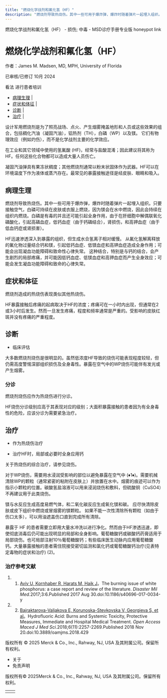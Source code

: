 ```yaml
---
title: "燃烧化学战剂和氟化氢（HF）"
description: "燃烧剂导致热烧伤。其中一些可用于爆炸弹，爆炸时随着弹片一起埋入组织。只要接触空气，白磷可持续在皮肤或衣服上燃烧，因为镁会在水中燃烧，因此会持续在组织内燃烧。白磷是有毒的并且还可能引起全身作用，由于在肝细胞中解偶联氧化磷酸化，引起高磷血症，低钙血症（由于钙磷结合），肾损伤，和高钾血症（由于低血钙症或肾损害）。"
---
```


﻿燃烧化学战剂和氟化氢（HF） - 损伤; 中毒 - MSD诊疗手册专业版 honeypot link

# 燃烧化学战剂和氟化氢（HF）

作者：James M. Madsen, MD, MPH, University of Florida

已审核/已修订 10月 2024

看法 进行患者培训

- [病理生理](#病理生理_v43459158_zh) \|
- [症状和体征](#症状和体征_v43459162_zh) \|
- [诊断](#诊断_v43459166_zh) \|
- [治疗](#治疗_v43459176_zh) \|

设计军用燃烧剂是为了照亮战场、点火、产生烟雾掩盖地形和人员或这些效果的组合，包括稠化汽油（凝固汽油），铝热剂（TH），白磷（WP）以及镁。 它们有物理效应（例如灼伤），而不是化学战剂主要的化学效应。

在工业和其它领域中使用的氢氟酸 (HF)，经常与盐酸混淆；因此建议将其称为HF。任何这些化合物都可以造成大量人员伤亡。

凝固汽油弹具有果冻状稠度；其他燃烧剂通常以粉末状固体作为武器。HF可以在环境温度下作为液体或蒸汽存在。最常见的暴露接触途径是经皮肤、眼睛和吸入。

## 病理生理

燃烧剂导致热烧伤。其中一些可用于爆炸弹，爆炸时随着弹片一起埋入组织。只要接触空气，白磷可持续在皮肤或衣服上燃烧，因为镁会在水中燃烧，因此会持续在组织内燃烧。白磷是有毒的并且还可能引起全身作用，由于在肝细胞中解偶联氧化磷酸化，引起高磷血症，低钙血症（由于钙磷结合），肾损伤，和高钾血症（由于低血钙症或肾损害）。

HF迅速渗透深入到暴露的组织，但生成水合氢离子相对缓慢。 从氟化氢解离释放的氟化物过量结合钙和镁，引起低钙血症、低镁血症和高钾血症造成全身作用；可能会出现凝血功能障碍和致命性心律失常。 这种结合，特别是与钙的结合，会产生剧烈的局部疼痛，并可能因低钙血症、低镁血症和高钾血症而产生全身效应；可能会发生凝血功能障碍和致命的心律失常。

## 症状和体征

燃烧剂造成的热烧伤表现类似其他热烧伤。

HF暴露接触后疼痛的起病取决于HF的浓度；疼痛可在一小时内出现，但通常在2或3小时后发生。然而一旦发生疼痛，程度和频率通常是严重的。受影响的皮肤红斑并没有疼痛的严重程度。

## 诊断

- 临床评估


大多数燃烧剂烧伤是很明显的。虽然低浓度HF导致的烧伤可能表现程度较轻，但仍需高度警惕深部组织损伤及全身毒性。暴露在空气中的WP烧伤可能伴有发光或产生烟雾。

### 分诊

燃烧剂烧伤应作为热烧伤进行分诊。

HF烧伤分诊级别应高于其表现对应的级别；大面积暴露接触的患者因为有全身毒性的危险，应该分诊为需要紧急治疗。

## 治疗

- 作为热烧伤治疗

- 治疗HF时，局部或必要时全身应用钙


关于热烧伤的综合治疗，请参见烧伤。

对于WP烧伤，需要用水浸润受影响的部位以避免暴露在空气中 (♦1♦)。需要机械清除WP的颗粒（通常紧密的粘附在皮肤上）并放置在水中。烟雾的痕迹可以作为指示小颗粒的位置。碳酸氢盐溶液可以用来浸润烧伤和敷料，但硫酸铜（CuSO4）不再建议用于此类烧伤。

镁与水反应生成高度易燃气体，和二氧化碳反应生成氧化镁和碳。 应尽快清除皮肤或皮下组织中燃烧或冒烟雾的镁颗粒。 如果不能一次性清除所有颗粒（如由于伤口太多），可以用油遮盖伤口直到完成所有清除。

暴露于 HF 的患者需要立即用大量水冲洗以进行净化。然而由于HF渗透迅速，即使彻底消毒后仍可能出现明显的局部和全身影响。葡萄糖酸钙或碳酸钙药膏适用于局部烧伤。也可局部注射10％葡萄糖酸钙；有些临床医生动脉内应用葡萄糖酸钙。大量暴露接触的患者需住院接受密切监测和氯化钙或葡萄糖酸钙治疗(见表特定毒物的症状和治疗) (2)。

### 治疗参考文献

1. 1. [Aviv U, Kornhaber R, Harats M, Haik J](https://www.ncbi.nlm.nih.gov/pmc/articles/PMC5577774/)。The burning issue of white phosphorus: a case report and review of the literature. _Disaster Mil Med_.2017;3:6.Published 2017 Aug 30.doi:10.1186/s40696-017-0034-y

2. 2. [Bajraktarova-Valjakova E, Korunoska-Stevkovska V, Georgieva S, et al](https://www.ncbi.nlm.nih.gov/pmc/articles/PMC6290397/)。Hydrofluoric Acid: Burns and Systemic Toxicity, Protective Measures, Immediate and Hospital Medical Treatment. _Open Access Maced J Med Sci_.2018;6(11):2257-2269.Published 2018 Nov 20.doi:10.3889/oamjms.2018.429




版权所有 © 2025
Merck & Co., Inc., Rahway, NJ, USA 及其附属公司。保留所有权利。

- 关于
- 免责声明

版权所有© 2025Merck & Co., Inc., Rahway, NJ, USA 及其附属公司。保留所有权利。

|     |     |
| --- | --- |
|  |  |